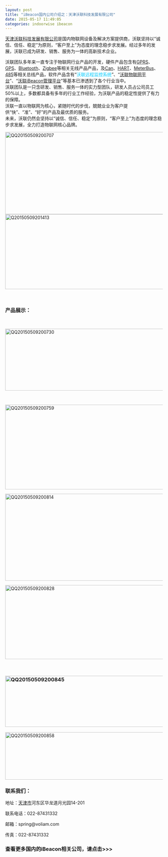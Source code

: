 ```yaml
---
layout: post
title: "iBeacon国内公司介绍之：天津沃联科技发展有限公司"
date: 2015-05-17 11:49:05
categories: indoorwise ibeacon
---
```

<div class="asb asb-post asb-post-01"></div>
 
<p><span style="color: #00ccff;"><a class="tag_link" href="http://www.ibeaconworld.cn/?tag=%e5%a4%a9%e6%b4%a5%e6%b2%83%e8%81%94%e7%a7%91%e6%8a%80%e5%8f%91%e5%b1%95%e6%9c%89%e9%99%90%e5%85%ac%e5%8f%b8" target="_blank" title="查看关于 天津沃联科技发展有限公司 的文章">天津沃联科技发展有限公司</a></span>是国内物联网设备及解决方案提供商，沃联坚持以“诚信、信任、稳定”为原则，“客户至上”为态度的理念稳步求发展。经过多年的发展，沃联已成为研发、销售、服务为一体的<span id="3_nwp">高新技术</span>企业。</p>


<p>沃联团队多年来一直专注于物联网行业产品的开发，硬件产品包含有<span style="color: #00ccff;"><a class="tag_link" href="http://www.ibeaconworld.cn/?tag=gprs" target="_blank" title="查看关于 GPRS 的文章">GPRS</a></span>、<span style="color: #00ccff;"><a class="tag_link" href="http://www.ibeaconworld.cn/?tag=gps" target="_blank" title="查看关于 GPS 的文章">GPS</a></span>、<span style="color: #00ccff;"><a class="tag_link" href="http://www.ibeaconworld.cn/?tag=bluetooth" target="_blank" title="查看关于 Bluetooth 的文章">Bluetooth</a></span>、<span style="color: #00ccff;"><a class="tag_link" href="http://www.ibeaconworld.cn/?tag=zigbee" target="_blank" title="查看关于 Zigbee 的文章">Zigbee</a></span>等相关<span id="1_nwp">无线产品</span>产品，及<span style="color: #00ccff;"><a class="tag_link" href="http://www.ibeaconworld.cn/?tag=can" target="_blank" title="查看关于 Can 的文章">Can</a></span>、<span style="color: #00ccff;"><a class="tag_link" href="http://www.ibeaconworld.cn/?tag=hart" target="_blank" title="查看关于 HART 的文章">HART</a></span>、<span style="color: #00ccff;"><a class="tag_link" href="http://www.ibeaconworld.cn/?tag=meterbus" target="_blank" title="查看关于 MeterBus 的文章">MeterBus</a></span>、<span style="color: #00ccff;"><a class="tag_link" href="http://www.ibeaconworld.cn/?tag=485" target="_blank" title="查看关于 485 的文章">485</a></span>等相关总线产品，软件产品含有“<span style="color: #00ccff;">沃联远程<span id="2_nwp">监控系统</span></span>”、“<span style="color: #00ccff;"><a class="tag_link" href="http://www.ibeaconworld.cn/?tag=%e6%b2%83%e8%81%94%e7%89%a9%e8%81%94%e7%bd%91%e5%b9%b3%e5%8f%b0" target="_blank" title="查看关于 沃联物联网平台 的文章">沃联物联网平台</a></span>”、“<span style="color: #00ccff;"><a class="tag_link" href="http://www.ibeaconworld.cn/?tag=%e6%b2%83%e8%81%94ibeacon%e7%ae%a1%e7%90%86%e5%b9%b3%e5%8f%b0" target="_blank" title="查看关于 沃联iBeacon管理平台 的文章">沃联iBeacon管理平台</a></span>”等基本已渗透到了各个行业当中。<br/>
沃联团队是一只含研发、销售、服务一体的实力型团队，研发人员占公司员工50%以上，多数都具备有多年的行业<span id="0_nwp">工作经验</span>，为沃联产品的稳定性提供了有力的保障。<br/>
沃联一直以物联网为核心，紧随时代的步伐，兢兢业业为客户提供“快”、“准”、“好”的产品及最优质的服务。<br/>
未来，沃联仍然会坚持以“诚信、信任、稳定”为原则，“客户至上”为态度的理念稳步求发展，全力打造物联网核心品牌。</p>


<p><a href="http://www.ibeaconworld.cn/wp-content/uploads/2015/05/QQ20150509200707.png"><img alt="QQ20150509200707" class="alignnone size-medium wp-image-3026" height="262" src="http://www.ibeaconworld.cn/wp-content/uploads/2015/05/QQ20150509200707-600x262.png" width="600"/></a> <a href="http://www.ibeaconworld.cn/wp-content/uploads/2015/05/Q20150509201413.png"><img alt="Q20150509201413" class="alignnone size-medium wp-image-3033" height="239" src="http://www.ibeaconworld.cn/wp-content/uploads/2015/05/Q20150509201413-600x239.png" width="600"/></a></p>


<p> </p>


<h3>产品展示：</h3>


<p> </p>


<p><a href="http://www.ibeaconworld.cn/wp-content/uploads/2015/05/QQ20150509200730.png"><img alt="QQ20150509200730" class="alignnone size-medium wp-image-3027" height="197" src="http://www.ibeaconworld.cn/wp-content/uploads/2015/05/QQ20150509200730-600x197.png" width="600"/></a></p>


<p> </p>


<p><a href="http://www.ibeaconworld.cn/wp-content/uploads/2015/05/QQ20150509200759.png"><img alt="QQ20150509200759" class="alignnone size-medium wp-image-3028" height="270" src="http://www.ibeaconworld.cn/wp-content/uploads/2015/05/QQ20150509200759-600x270.png" width="600"/></a></p>


<p><a href="http://www.ibeaconworld.cn/wp-content/uploads/2015/05/QQ20150509200814.png"><img alt="QQ20150509200814" class="alignnone size-medium wp-image-3029" height="277" src="http://www.ibeaconworld.cn/wp-content/uploads/2015/05/QQ20150509200814-600x277.png" width="600"/></a></p>


<p><a href="http://www.ibeaconworld.cn/wp-content/uploads/2015/05/QQ20150509200828.png"><img alt="QQ20150509200828" class="alignnone size-medium wp-image-3030" height="236" src="http://www.ibeaconworld.cn/wp-content/uploads/2015/05/QQ20150509200828-600x236.png" width="600"/></a></p>


<p> </p>


<h3><a href="http://www.ibeaconworld.cn/wp-content/uploads/2015/05/QQ20150509200845.png"><img alt="QQ20150509200845" class="alignnone size-medium wp-image-3031" height="163" src="http://www.ibeaconworld.cn/wp-content/uploads/2015/05/QQ20150509200845-600x163.png" width="600"/></a></h3>


<p><a href="http://www.ibeaconworld.cn/wp-content/uploads/2015/05/QQ20150509200858.png"><img alt="QQ20150509200858" class="alignnone size-medium wp-image-3032" height="151" src="http://www.ibeaconworld.cn/wp-content/uploads/2015/05/QQ20150509200858-600x151.png" width="600"/></a></p>


<h3>联系我们：</h3>


<p><span class="items">地址：<span style="color: #00ccff;"><a class="tag_link" href="http://www.ibeaconworld.cn/?tag=%e5%a4%a9%e6%b4%a5%e5%b8%82" target="_blank" title="查看关于 天津市 的文章">天津市</a></span>河东区华龙道月光园14-201</span></p>


<p><span class="items">联系电话：022-87431332</span></p>


<p><span class="items">邮箱：spring@voliam.com</span></p>


<p><span class="items">传真：022-87431332</span></p>


<h3>查看更多国内的iBeacon相关公司，请点击&gt;&gt;&gt;</h3>